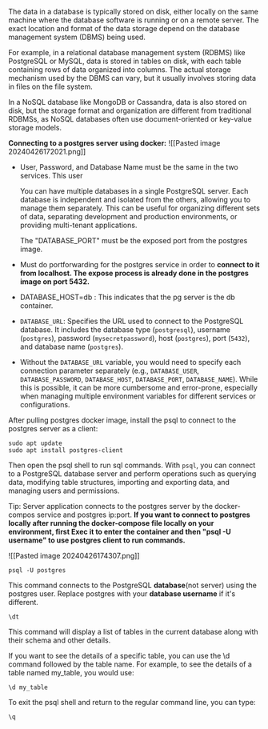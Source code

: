 The data in a database is typically stored on disk, either locally on the same machine where the database software is running or on a remote server. The exact location and format of the data storage depend on the database management system (DBMS) being used.

For example, in a relational database management system (RDBMS) like PostgreSQL or MySQL, data is stored in tables on disk, with each table containing rows of data organized into columns. The actual storage mechanism used by the DBMS can vary, but it usually involves storing data in files on the file system.

In a NoSQL database like MongoDB or Cassandra, data is also stored on disk, but the storage format and organization are different from traditional RDBMSs, as NoSQL databases often use document-oriented or key-value storage models.

**Connecting to a postgres server using docker:**
![[Pasted image 20240426172021.png]]

- User, Password, and Database Name must be the same in the two services. This user
  
  You can have multiple databases in a single PostgreSQL server. Each database is independent and isolated from the others, allowing you to manage them separately. This can be useful for organizing different sets of data, separating development and production environments, or providing multi-tenant applications.
  
  The "DATABASE_PORT" must be the exposed port from the postgres image.
- Must do portforwarding for the postgres service in order to **connect to it from localhost. The expose process is already done in the postgres image on port 5432.**
- DATABASE_HOST=db : This indicates that the pg server is the db container.

- `DATABASE_URL`: Specifies the URL used to connect to the PostgreSQL database. It includes the database type (`postgresql`), username (`postgres`), password (`mysecretpassword`), host (`postgres`), port (`5432`), and database name (`postgres`).

- Without the `DATABASE_URL` variable, you would need to specify each connection parameter separately (e.g., `DATABASE_USER`, `DATABASE_PASSWORD`, `DATABASE_HOST`, `DATABASE_PORT`, `DATABASE_NAME`). While this is possible, it can be more cumbersome and error-prone, especially when managing multiple environment variables for different services or configurations.


After pulling postgres docker image, install the psql to connect to the postgres server as a client:

```shell
sudo apt update
sudo apt install postgres-client
```
Then open the psql shell to run sql commands. With `psql`, you can connect to a PostgreSQL database server and perform operations such as querying data, modifying table structures, importing and exporting data, and managing users and permissions.

Tip: Server application connects to the postgres server by the docker-compos service and postgres ip:port. **If you want to connect to postgres locally after running the docker-compose file locally on your environment, first Exec it to enter the container and then "psql -U username" to use postgres client to run commands.**

![[Pasted image 20240426174307.png]]

```shell
psql -U postgres
```
This command connects to the PostgreSQL **database**(not server) using the postgres user. Replace postgres with your **database username** if it's different.

```shell
\dt
```

This command will display a list of tables in the current database along with their schema and other details.

If you want to see the details of a specific table, you can use the \d command followed by the table name. For example, to see the details of a table named my_table, you would use:

```shell
\d my_table
```

To exit the psql shell and return to the regular command line, you can type:
```shell
\q
```